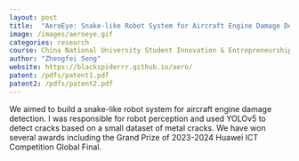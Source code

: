 ```yaml
---
layout: post
title:  "AeroEye: Snake-like Robot System for Aircraft Engine Damage Detection"
image: /images/aeroeye.gif
categories: research
course: China National University Student Innovation & Entrepreneurship Development Project @ Tongji
author: "Zhengfei Song"
website: https://blackspiderrr.github.io/aero/
patent: /pdfs/patent1.pdf
patent2: /pdfs/patent2.pdf
---
```


We aimed to build a snake-like robot system for aircraft engine damage detection. I was responsible for robot perception and used YOLOv5 to detect cracks based on a small dataset of metal cracks. We have won several awards including the Grand Prize of 2023-2024 Huawei ICT Competition Global Final.   
